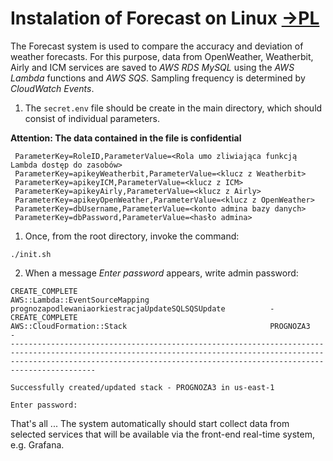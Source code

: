 # Instalation of Forecast on Linux [->PL](./READMEpl.md)
The Forecast system is used to compare the accuracy and deviation of weather forecasts. For this purpose, data from OpenWeather, Weatherbit, Airly and ICM services are saved to *AWS RDS MySQL* using the *AWS Lambda* functions and *AWS SQS*. Sampling frequency is determined by *CloudWatch Events*.

1. The ```secret.env``` file should be create in the main directory, which should consist of individual parameters.

**Attention: The data contained in the file is confidential**
```
 ParameterKey=RoleID,ParameterValue=<Rola umo zliwiająca funkcją Lambda dostęp do zasobów>
 ParameterKey=apikeyWeatherbit,ParameterValue=<klucz z Weatherbit>
 ParameterKey=apikeyICM,ParameterValue=<klucz z ICM>
 ParameterKey=apikeyAirly,ParameterValue=<klucz z Airly>
 ParameterKey=apikeyOpenWeather,ParameterValue=<klucz z OpenWeather>
 ParameterKey=dbUsername,ParameterValue=<konto admina bazy danych>
 ParameterKey=dbPassword,ParameterValue=<hasło admina>
```
1. Once, from the root directory, invoke the command:
```shell
./init.sh
```
2. When a message *Enter password* appears, write admin password:
```
CREATE_COMPLETE                                           AWS::Lambda::EventSourceMapping                           prognozapodlewaniaorkiestracjaUpdateSQLSQSUpdate          -                                                       
CREATE_COMPLETE                                           AWS::CloudFormation::Stack                                PROGNOZA3                                                 -                                                       
-------------------------------------------------------------------------------------------------------------------------------------------------------------------------------------------------------------------------------------

Successfully created/updated stack - PROGNOZA3 in us-east-1

Enter password:
```

That's all ... The system automatically should start collect data from selected services that will be available via the front-end real-time system, e.g. Grafana.
